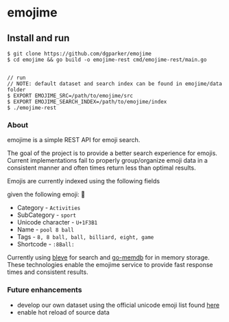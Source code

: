 # emojime

## Install and run
```
$ git clone https://github.com/dgparker/emojime
$ cd emojime && go build -o emojime-rest cmd/emojime-rest/main.go


// run
// NOTE: default dataset and search index can be found in emojime/data folder
$ EXPORT EMOJIME_SRC=/path/to/emojime/src
$ EXPORT EMOJIME_SEARCH_INDEX=/path/to/emojime/index
$ ./emojime-rest
```

### About
emojime is a simple REST API for emoji search. 

The goal of the project is to provide a better search experience for emojis. Current implementations fail to properly group/organize emoji data in a consistent manner and often times return less than optimal results.

Emojis are currently indexed using the following fields

given the following emoji:  🎱
- Category - ```Activities```
- SubCategory - ```sport```
- Unicode character - ```U+1F3B1```
- Name - ```pool 8 ball```
- Tags - ```8, 8 ball, ball, billiard, eight, game```
- Shortcode - ```:8Ball:```

Currently using [bleve](https://github.com/blevesearch/bleve) for search and [go-memdb](https://github.com/hashicorp/go-memdb) for in memory storage. These technologies enable the emojime service to provide fast response times and consistent results.


### Future enhancements

- develop our own dataset using the official unicode emoji list found [here](https://unicode.org/emoji/charts/full-emoji-list.html)
- enable hot reload of source data
